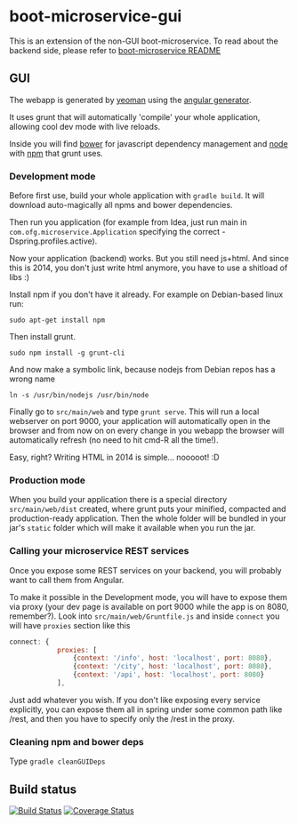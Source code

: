 boot-microservice-gui
=======================

This is an extension of the non-GUI boot-microservice. To read about the backend side, please refer to 
[boot-microservice README](https://github.com/4finance/boot-microservice/blob/master/README.md)

GUI
---

The webapp is generated by [yeoman](http://yeoman.io/) using the [angular generator](https://github.com/yeoman/generator-angular).

It uses grunt that will automatically 'compile' your whole application, allowing cool dev mode with live reloads.

Inside you will find [bower](http://bower.io/) for javascript dependency management and [node](http://nodejs.org/) with 
[npm](https://www.npmjs.org/) that grunt uses.

### Development mode

Before first use, build your whole application with `gradle build`. It will download auto-magically all npms and bower dependencies.

Then run you application (for example from Idea, just run main in `com.ofg.microservice.Application` specifying 
the correct -Dspring.profiles.active).

Now your application (backend) works. But you still need js+html. And since this is 2014, you don't just write html anymore, you have to use a shitload of libs :)

Install npm if you don't have it already. For example on Debian-based linux run:
```
sudo apt-get install npm
```

Then install grunt.
```
sudo npm install -g grunt-cli
```

And now make a symbolic link, because nodejs from Debian repos has a wrong name
```
ln -s /usr/bin/nodejs /usr/bin/node
```

Finally go to `src/main/web` and type `grunt serve`. This will run a local webserver on port 9000, your application will 
automatically open in the browser and from now on on every change in you webapp the browser will automatically refresh
(no need to hit cmd-R all the time!).

Easy, right? Writing HTML in 2014 is simple... nooooot! :D 

### Production mode

When you build your application there is a special directory `src/main/web/dist` created, where grunt puts your minified, compacted
and production-ready application. Then the whole folder will be bundled in your jar's `static` folder which will make
it available when you run the jar.

### Calling your microservice REST services

Once you expose some REST services on your backend, you will probably want to call them from Angular.

To make it possible in the Development mode, you will have to expose them via proxy (your dev page is available
on port 9000 while the app is on 8080, remember?). Look into `src/main/web/Gruntfile.js` and inside `connect` you will have
`proxies` section like this

```js
connect: {
            proxies: [
                {context: '/info', host: 'localhost', port: 8080},
                {context: '/city', host: 'localhost', port: 8080},
                {context: '/api', host: 'localhost', port: 8080}
            ],
```

Just add whatever you wish. If you don't like exposing every service explicitly, you can expose them all in spring under some
 common path like /rest, and then you have to specify only the /rest in the proxy.
 
### Cleaning npm and bower deps
 
 Type `gradle cleanGUIDeps`
 
## Build status
[![Build Status](https://travis-ci.org/4finance/boot-microservice-gui.svg?branch=master)](https://travis-ci.org/4finance/boot-microservice-gui) [![Coverage Status](http://img.shields.io/coveralls/4finance/boot-microservice-gui/master.svg)](https://coveralls.io/r/4finance/boot-microservice-gui)
